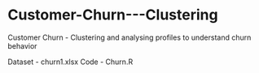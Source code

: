 # Customer-Churn---Clustering

Customer Churn - Clustering and analysing profiles to understand churn behavior

Dataset - churn1.xlsx
Code - Churn.R

